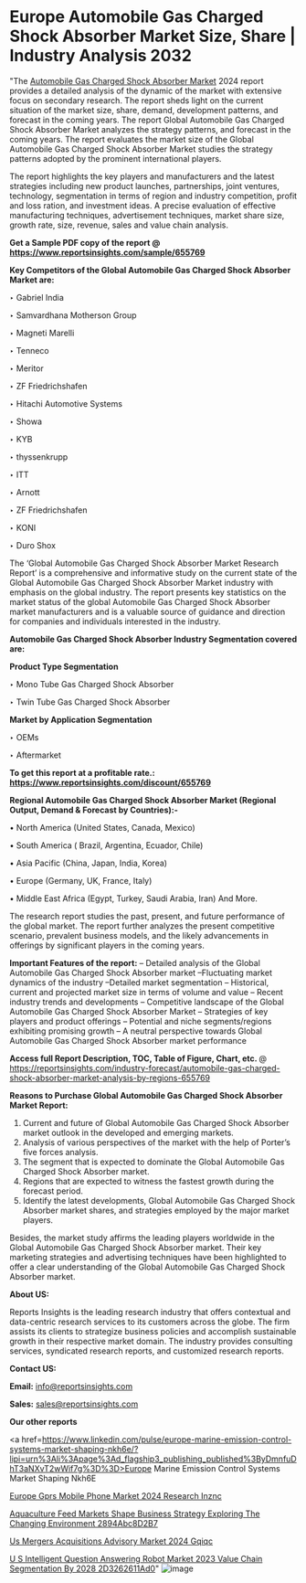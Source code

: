 # Europe Automobile Gas Charged Shock Absorber Market Size, Share | Industry Analysis 2032

"The <a href=https://www.reportsinsights.com/sample/655769>Automobile Gas Charged Shock Absorber Market</a> 2024 report provides a detailed analysis of the dynamic of the market with extensive focus on secondary research. The report sheds light on the current situation of the market size, share, demand, development patterns, and forecast in the coming years. The report Global Automobile Gas Charged Shock Absorber Market analyzes the strategy patterns, and forecast in the coming years. The report evaluates the market size of the Global Automobile Gas Charged Shock Absorber Market studies the strategy patterns adopted by the prominent international players.

The report highlights the key players and manufacturers and the latest strategies including new product launches, partnerships, joint ventures, technology, segmentation in terms of region and industry competition, profit and loss ration, and investment ideas. A precise evaluation of effective manufacturing techniques, advertisement techniques, market share size, growth rate, size, revenue, sales and value chain analysis.

<strong>Get a Sample PDF copy of the report @ <a href=https://www.reportsinsights.com/sample/655769 style=color:#0000ff;>https://www.reportsinsights.com/sample/655769</a></strong>

<strong>Key Competitors of the Global Automobile Gas Charged Shock Absorber Market are:</strong>

‣ Gabriel India

‣ Samvardhana Motherson Group

‣ Magneti Marelli

‣ Tenneco

‣ Meritor

‣ ZF Friedrichshafen

‣ Hitachi Automotive Systems

‣ Showa

‣ KYB

‣ thyssenkrupp

‣ ITT

‣ Arnott

‣ ZF Friedrichshafen

‣ KONI

‣ Duro Shox

The ‘Global Automobile Gas Charged Shock Absorber Market Research Report’ is a comprehensive and informative study on the current state of the Global Automobile Gas Charged Shock Absorber Market industry with emphasis on the global industry. The report presents key statistics on the market status of the global Automobile Gas Charged Shock Absorber market manufacturers and is a valuable source of guidance and direction for companies and individuals interested in the industry.

<strong>Automobile Gas Charged Shock Absorber Industry Segmentation covered are:</strong>

<strong>Product Type Segmentation</strong>

‣ Mono Tube Gas Charged Shock Absorber

‣ Twin Tube Gas Charged Shock Absorber

<strong>Market by Application Segmentation</strong>

‣ OEMs

‣ Aftermarket

<strong>To get this report at a profitable rate.: <a href=https://www.reportsinsights.com/discount/655769 style=color:#0000ff;>https://www.reportsinsights.com/discount/655769</a></strong>

<strong>Regional Automobile Gas Charged Shock Absorber Market (Regional Output, Demand &amp; Forecast by Countries):-</strong>

• North America (United States, Canada, Mexico)

• South America ( Brazil, Argentina, Ecuador, Chile)

• Asia Pacific (China, Japan, India, Korea)

• Europe (Germany, UK, France, Italy)

• Middle East Africa (Egypt, Turkey, Saudi Arabia, Iran) And More.

The research report studies the past, present, and future performance of the global market. The report further analyzes the present competitive scenario, prevalent business models, and the likely advancements in offerings by significant players in the coming years.

<strong>Important Features of the report:</strong>
– Detailed analysis of the Global Automobile Gas Charged Shock Absorber market
–Fluctuating market dynamics of the industry
–Detailed market segmentation
– Historical, current and projected market size in terms of volume and value
– Recent industry trends and developments
– Competitive landscape of the Global Automobile Gas Charged Shock Absorber Market
– Strategies of key players and product offerings
– Potential and niche segments/regions exhibiting promising growth
– A neutral perspective towards Global Automobile Gas Charged Shock Absorber market performance

<strong>Access full Report Description, TOC, Table of Figure, Chart, etc. </strong>@   <a href=https://reportsinsights.com/industry-forecast/automobile-gas-charged-shock-absorber-market-analysis-by-regions-655769 style=color:#0000ff;>https://reportsinsights.com/industry-forecast/automobile-gas-charged-shock-absorber-market-analysis-by-regions-655769</a>

<strong>Reasons to Purchase Global Automobile Gas Charged Shock Absorber Market Report:</strong>
1. Current and future of Global Automobile Gas Charged Shock Absorber market outlook in the developed and emerging markets.
2. Analysis of various perspectives of the market with the help of Porter’s five forces analysis.
3. The segment that is expected to dominate the Global Automobile Gas Charged Shock Absorber market.
4. Regions that are expected to witness the fastest growth during the forecast period.
5. Identify the latest developments, Global Automobile Gas Charged Shock Absorber market shares, and strategies employed by the major market players.

Besides, the market study affirms the leading players worldwide in the Global Automobile Gas Charged Shock Absorber market. Their key marketing strategies and advertising techniques have been highlighted to offer a clear understanding of the Global Automobile Gas Charged Shock Absorber market.

<strong><strong>About US</strong>:</strong>

Reports Insights is the leading research industry that offers contextual and data-centric research services to its customers across the globe. The firm assists its clients to strategize business policies and accomplish sustainable growth in their respective market domain. The industry provides consulting services, syndicated research reports, and customized research reports.

<strong>Contact US:</strong>

<p class=><b>Email:</b> <a href=mailto:info@reportsinsights.com>info@reportsinsights.com</a></p>
<p class=><b>Sales:</b> <a href=mailto:sales@reportsinsights.com>sales@reportsinsights.com</a></p>

<strong>Our other reports</strong>

<a href=https://www.linkedin.com/pulse/europe-marine-emission-control-systems-market-shaping-nkh6e/?lipi=urn%3Ali%3Apage%3Ad_flagship3_publishing_published%3ByDmnfuDhT3aNXvT2wWif7g%3D%3D>Europe Marine Emission Control Systems Market Shaping Nkh6E</a>

<a href=https://www.linkedin.com/pulse/europe-gprs-mobile-phone-market-2024-research-inznc/>Europe Gprs Mobile Phone Market 2024 Research Inznc</a>

<a href=https://medium.com/@ruchikakadam73/aquaculture-feed-markets-shape-business-strategy-exploring-the-changing-environment-2894abc8d2b7>Aquaculture Feed Markets Shape Business Strategy Exploring The Changing Environment 2894Abc8D2B7</a>

<a href=https://www.linkedin.com/pulse/us-mergers-acquisitions-advisory-market-2024-gqiqc/>Us Mergers Acquisitions Advisory Market 2024 Gqiqc</a>

<a href=https://medium.com/@reportinsights.ja/u-s-intelligent-question-answering-robot-market-2023-value-chain-segmentation-by-2028-2d3262611ad0>U S Intelligent Question Answering Robot Market 2023 Value Chain Segmentation By 2028 2D3262611Ad0</a>"
![image](https://github.com/Jaayaachit/RIResearch/assets/158452289/ea2f0327-40d8-4ded-8d54-77919dc58b42)
